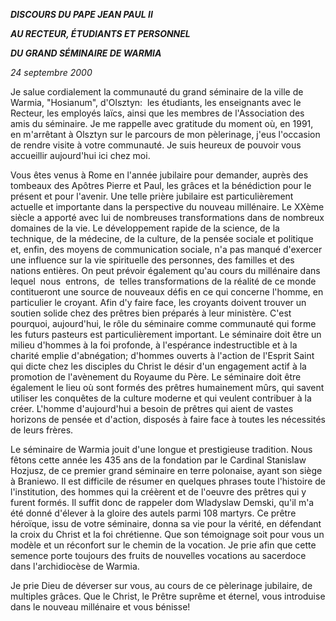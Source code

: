 ***DISCOURS DU PAPE JEAN PAUL II***

***AU RECTEUR, ÉTUDIANTS ET PERSONNEL***

***DU GRAND SÉMINAIRE DE WARMIA***

*24 septembre 2000*

Je salue cordialement la communauté du grand séminaire de la ville de Warmia, "Hosianum", d'Olsztyn:  les étudiants, les enseignants avec le Recteur, les employés laïcs, ainsi que les membres de l'Association des amis du séminaire. Je me rappelle avec gratitude du moment où, en 1991, en m'arrêtant à Olsztyn sur le parcours de mon pèlerinage, j'eus l'occasion de rendre visite à votre communauté. Je suis heureux de pouvoir vous accueillir aujourd'hui ici chez moi.

Vous êtes venus à Rome en l'année jubilaire pour demander, auprès des tombeaux des Apôtres Pierre et Paul, les grâces et la bénédiction pour le présent et pour l'avenir. Une telle prière jubilaire est particulièrement actuelle et importante dans la perspective du nouveau millénaire. Le XXème siècle a apporté avec lui de nombreuses transformations dans de nombreux domaines de la vie. Le développement rapide de la science, de la technique, de la médecine, de la culture, de la pensée sociale et politique et, enfin, des moyens de communication sociale, n'a pas manqué d'exercer une influence sur la vie spirituelle des personnes, des familles et des nations entières. On peut prévoir également qu'au cours du millénaire dans  lequel  nous  entrons,  de  telles transformations de la réalité de ce monde contitueront une source de nouveaux défis en ce qui concerne l'homme, en particulier le croyant. Afin d'y faire face, les croyants doivent trouver un soutien solide chez des prêtres bien préparés à leur ministère. C'est pourquoi, aujourd'hui, le rôle du séminaire comme communauté qui forme les futurs pasteurs est particulièrement important. Le séminaire doit être un milieu d'hommes à la foi profonde, à l'espérance indestructible et à la charité emplie d'abnégation; d'hommes ouverts à l'action de l'Esprit Saint qui dicte chez les disciples du Christ le désir d'un engagement actif à la promotion de l'avènement du Royaume du Père. Le séminaire doit être également le lieu où sont formés des prêtres humainement mûrs, qui savent utiliser les conquêtes de la culture moderne et qui veulent contribuer à la créer. L'homme d'aujourd'hui a besoin de prêtres qui aient de vastes horizons de pensée et d'action, disposés à faire face à toutes les nécessités de leurs frères.

Le séminaire de Warmia jouit d'une longue et prestigieuse tradition. Nous fêtons cette année les 435 ans de la fondation par le Cardinal Stanislaw Hozjusz, de ce premier grand séminaire en terre polonaise, ayant son siège à Braniewo. Il est difficile de résumer en quelques phrases toute l'histoire de l'institution, des hommes qui la créèrent et de l'oeuvre des prêtres qui y furent formés. Il suffit donc de rappeler dom Wladyslaw Demski, qu'il m'a été donné d'élever à la gloire des autels parmi 108 martyrs. Ce prêtre héroïque, issu de votre séminaire, donna sa vie pour la vérité, en défendant la croix du Christ et la foi chrétienne. Que son témoignage soit pour vous un modèle et un réconfort sur le chemin de la vocation. Je prie afin que cette semence porte toujours des fruits de nouvelles vocations au sacerdoce dans l'archidiocèse de Warmia.

Je prie Dieu de déverser sur vous, au cours de ce pèlerinage jubilaire, de multiples grâces. Que le Christ, le Prêtre suprême et éternel, vous introduise dans le nouveau millénaire et vous bénisse!